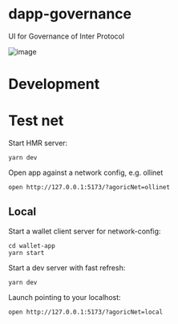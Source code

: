# dapp-governance

UI for Governance of Inter Protocol

![image](https://user-images.githubusercontent.com/150986/202804842-e7def6b9-9136-4541-b93e-6ccd2ab1a039.png)

# Development

# Test net

Start HMR server:

```
yarn dev
```

Open app against a network config, e.g. ollinet

```
open http://127.0.0.1:5173/?agoricNet=ollinet
```

## Local

Start a wallet client server for network-config:

```
cd wallet-app
yarn start
```

Start a dev server with fast refresh:

```
yarn dev
```

Launch pointing to your localhost:

```
open http://127.0.0.1:5173/?agoricNet=local
```
